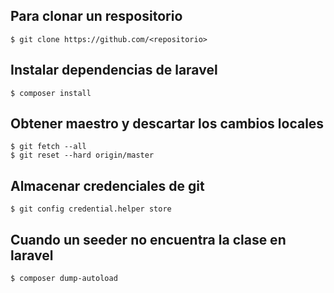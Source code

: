 ## Para clonar un respositorio
```
$ git clone https://github.com/<repositorio>
```

## Instalar dependencias de laravel
```
$ composer install
```

## Obtener maestro y descartar los cambios locales 
```
$ git fetch --all
$ git reset --hard origin/master
```

## Almacenar credenciales de git
```
$ git config credential.helper store
```

## Cuando un seeder no encuentra la clase en laravel
```
$ composer dump-autoload
```


